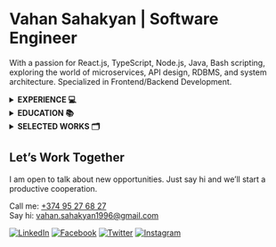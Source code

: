 # Vahan Sahakyan | Software Engineer

With a passion for React.js, TypeScript, Node.js, Java, Bash scripting, exploring the world of microservices, API design, RDBMS, and system architecture. Specialized in Frontend/Backend Development.

<details>
  <summary><b>EXPERIENCE 💻</b> <i class="icon-plus"></i></summary>
  
  <br>
  
  ### 🔵 Frontend Software Engineer at Datafoundry
  <!-- ![Datafoundry Logo](images/df-logo.png) -->
  #### Datafoundry · Full-time  
  Oct 2023 - Present · Yerevan, Armenia · Hybrid
  <br>
  
  - Organizing large-scale refactoring between MicroFrontends.
  - Setting up frontend quality tools like ESLint in legacy codebases.
  - Writing unit tests for achieving an overall minimum of 70% code coverage.
  - Reducing code smells down to zero for passing SonarQube quality gate.
  - Implementing an InputControlEngine for rendering server-side generated forms.
  
  **Skills:** React.js · ESLint · TypeScript · JSDoc · Webpack · Productivity Improvement
  
  <hr>
  
  ### 🔵 Frontend Software Engineer at NWSLAB
  <!-- ![NWSLAB Logo](images/nwslab-logo.png) -->
  #### NWSLAB · Full-time  
  Nov 2022 - Jul 2023 · Yerevan, Armenia · Hybrid
  <br>
  
  - Providing top-notch Web Services in a team full of detail-oriented professionals, with deep expertise specifically in front-end technology best practices and a routine of strict code reviews for each pull request.
  - Taking a journey with NWSLAB feels like a pilgrimage of becoming a TypeScript "Wizard".
  
  **Skills:** React.js · JavaScript · Redux.js · ESLint · TypeScript · Material-UI · Business Analysis · Regular
  
  <hr>
  
  ### 🔵 Frontend Software Engineer at Datafoundry
  <!-- ![Datafoundry Logo](images/df-logo.png) -->
  #### Datafoundry · Full-time  
  Mar 2022 - Nov 2022 · Yerevan, Armenia · Hybrid
  <br>
  
  - Developed a complex UI from scratch, based on new requirement specifications.
  - Integrated and reused the legacy code functionality.
  - Optimized the performance by modifying the state flow (Thunks -> Sagas).
  - Refactored the codebase following the SOC concept.
  - Designed tech solutions by collaborating with the backend engineers.
  
  **DF mSignal AI - SaaS Application.**

**Tools:** React, Axios, Redux-Saga, Lodash

**Visuals:** Ant Design, SCSS, Bootstrap, Styled-Components, Chart.js

**Other:** Postman, RESTful API Integration [CRUD]

**Skills:** React.js · JavaScript · Redux.js · Saga · Ant Design
<br/>
<br/>
<br/>
<br/>
<br/>

</details>

<details>
  <summary><b>EDUCATION 📚</b> <i class="icon-plus"></i></summary>
  
  <br>
  
  #### 🟢 Bootcamp - "BPC Armenia" [C++, Python, Linux, Bash]
  **Artak Yenokyan - Engineering Manager at Siemens EDA**
  2018-2019
  
  <hr>
  
  #### 🟢 Course - The Complete JS Course
  **UDEMY: Jonas Schmedtmann**
  2021-2022
  
  <hr>
  
  #### 🟢 Course - Node/Express Bootcamp
  **UDEMY: Jonas Schmedtmann**
  2021-2022
  
  <hr>
  
  #### 🟢 Course - React/Redux Course
  **ZTM: Andrei Neagoie**
  2021-2022
  
  <hr>
  
  #### 🟢 Course - Java Core 11 Course
  **John Purcell: Derby, UK**
  2022-2023
  
<br/>
<br/>
<br/>
<br/>
<br/>

</details>

<details>
  <summary><b>SELECTED WORKS 🗂️</b> <i class="icon-plus"></i></summary>
<div style="display: flex; justify-content: space-between;">
    <div style="flex: 0 0 30%;">
        <h3>Code Inspect</h3>
        <img src="images/portfolio/1.jpg" alt="Code Inspect" style="width: 100%;">
        <p><a href="https://github.com/vahan-sahakyan/ci-composed">Code Inspect GitHub Repository</a></p>
        <p>Description: Code Inspect project utilizing React and Spring-Boot.</p>
    </div>
    <!--  -->
    <div style="flex: 0 0 30%;">
        <h3>CRWN CLOTHING</h3>
        <img src="images/portfolio/5.jpg" alt="CRWN CLOTHING" style="width: 100%;">
        <p><a href="https://github.com/vahan-sahakyan/crwn-clothing">CRWN CLOTHING GitHub Repository</a></p>
        <p>Description: CRWN CLOTHING project built with React and Firebase.</p>
    </div>
    <!--  -->
    <div style="flex: 0 0 30%;">
        <h3>Piano Emulator</h3>
        <img src="images/portfolio/2.jpg" alt="Piano Emulator" style="width: 100%;">
        <p><a href="https://github.com/vahan-sahakyan/e-piano">Piano Emulator GitHub Repository</a></p>
        <p>Description: Piano Emulator project developed using JavaScript and Audio API.</p>
    </div>
</div>

<br/>
<br/>
<br/>
<br/>
<br/>

</details>

## Let’s Work Together

I am open to talk about new opportunities. Just say hi and we’ll start a productive cooperation.

Call me: [+374 95 27 68 27](tel:+37495276827)  
Say hi: [vahan.sahakyan1996@gmail.com](mailto:vahan.sahakyan1996@gmail.com)

[![LinkedIn](https://img.shields.io/badge/LinkedIn-Connect-blue)](https://www.linkedin.com/in/vahan-sahakyan)
[![Facebook](https://img.shields.io/badge/Facebook-Follow-blue)](https://www.facebook.com/vahan.percussion)
[![Twitter](https://img.shields.io/badge/Twitter-Follow-blue)](https://twitter.com/_vahan_sahakyan)
[![Instagram](https://img.shields.io/badge/Instagram-Follow-blue)](https://www.instagram.com/vahan.percussion)
